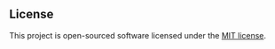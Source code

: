 
## License

This project is open-sourced software licensed under the [MIT license](https://opensource.org/licenses/MIT).
